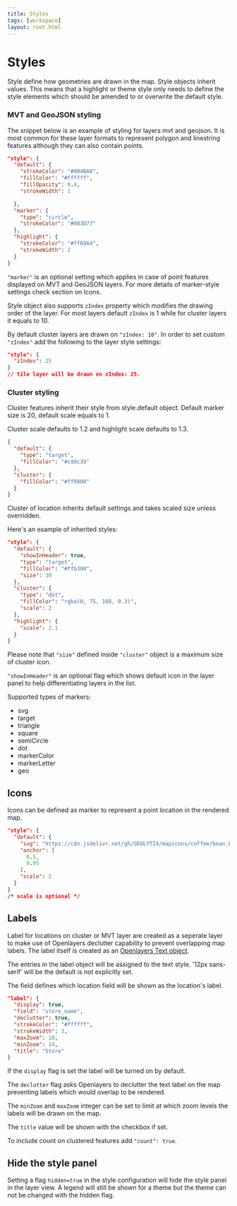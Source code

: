 ```yaml
---
title: Styles
tags: [workspace]
layout: root.html
---
```


# Styles

Style define how geometries are drawn in the map. Style objects inherit values. This means that a highlight or theme style only needs to define the style elements which should be amended to or overwrite the default style.

### MVT and GeoJSON styling

The snippet below is an example of styling for layers mvt and geojson. It is most common for these layer formats to represent polygon and linestring features although they can also contain points.

```json
"style": {
  "default": {
    "strokeColor": "#004BA8",
    "fillColor": "#ffffff",
    "fillOpacity": 0.8,
    "strokeWidth": 1

  },
  "marker": {
    "type": "circle",
    "strokeColor": "#083D77"
  },
  "highlight": {
    "strokeColor": "#ff69b4",
    "strokeWidth": 2
  }
}
```

`"marker"` is an optional setting which applies in case of point features displayed on MVT and GeoJSON layers. For more details of marker-style settings check section on Icons. 

Style object also supports `zIndex` property which modifies the drawing order of the layer.
For most layers default `zIndex` is 1 while for cluster layers it equals to 10.

By default cluster layers are drawn on `"zIndex: 10"`. In order to set custom `"zIndex"` add the following to the layer style settings:

```json
"style": {
  "zIndex": 25
}
// tile layer will be drawn on zIndex: 25.
```

### Cluster styling

Cluster features inherit their style from style.default object.
Default marker size is 20, default scale equals to 1.

Cluster scale defaults to 1.2 and highlight scale defaults to 1.3. 

```json
{
  "default": {
    "type": "target",
    "fillColor": "#cddc39"
  },
  "cluster": {
    "fillColor": "#ff9800"
  }
}
```

Cluster of location inherits default settings and takes scaled size unless overridden.

Here's an example of inherited styles:

```json
"style": {
  "default": {
    "showInHeader": true,
    "type": "target",
    "fillColor": "#ffb300",
    "size": 30
  },
  "cluster": {
    "type": "dot",
    "fillColor": "rgba(0, 75, 168, 0.3)",
    "scale": 2
  },
  "highlight": {
    "scale": 2.1
  }
}
```

Please note that `"size"` defined inside `"cluster"` object is a maximum size of cluster icon.

`"showInHeader"` is an optional flag which shows default icon in the layer panel to help differentiating layers in the list.

Supported types of markers:

* svg
* target
* triangle
* square
* semiCircle
* dot
* markerColor
* markerLetter
* geo


## Icons

Icons can be defined as marker to represent a point location in the rendered map.

```json
"style": {
  "default": {
    "svg": "https://cdn.jsdelivr.net/gh/GEOLYTIX/mapicons/coffee/bean_blue.svg",
    "anchor": [
      0.5,
      0.95
    ],
    "scale": 2
  }
}
/* scale is optional */
```

## Labels

Label for locations on cluster or MVT layer are created as a seperate layer to make use of Openlayers declutter capability to prevent overlapping map labels. The label itself is created as an [Openlayers Text object](https://openlayers.org/en/latest/apidoc/module-ol_style_Text.html).

The entries in the label object will be assigned to the text style. '12px sans-serif' will be the default is not explicitly set.

The field defines which location field will be shown as the location's label.

```json
"label": {
  "display": true,
  "field": "store_name",
  "declutter": true,
  "strokeColor": "#ffffff",
  "strokeWidth": 3,
  "maxZoom": 18,
  "minZoom": 14,
  "title": "Store"
}
```

If the `display` flag is set the label will be turned on by default.

The `declutter` flag asks Openlayers to declutter the text label on the map preventing labels which would overlap to be rendered.

The `minZoom` and `maxZoom` integer can be set to limit at which zoom levels the labels will be drawn on the map.

The `title` value will be shown with the checkbox if set.

To include count on clustered features add `"count": true`.

## Hide the style panel

Setting a flag `hidden=true` in the style configuration will hide the style panel in the layer view. A legend will still be shown for a theme but the theme can not be changed with the hidden flag.

